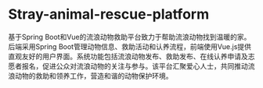 # Stray-animal-rescue-platform
基于Spring Boot和Vue的流浪动物救助平台致力于帮助流浪动物找到温暖的家。后端采用Spring Boot管理动物信息、救助活动和认养流程，前端使用Vue.js提供直观友好的用户界面。系统功能包括流浪动物发布、救助发布、在线认养申请及志愿者报名，促进公众对流浪动物的关注与参与。该平台汇聚爱心人士，共同推动流浪动物的救助和领养工作，营造和谐的动物保护环境。
